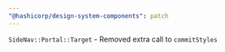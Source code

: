 ```yaml
---
"@hashicorp/design-system-components": patch
---
```


`SideNav::Portal::Target` - Removed extra call to `commitStyles`